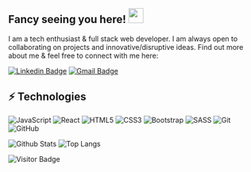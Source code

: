 ## Fancy seeing you here! <img src="https://raw.githubusercontent.com/aemmadi/aemmadi/master/wave.gif" width="30px">

 I am a tech enthusiast & full stack web developer. I am always open to collaborating on projects and innovative/disruptive ideas. Find out more about me & feel free to connect with me here:

[![Linkedin Badge](https://img.shields.io/badge/-hansakose-blue?style=flat-square&logo=Linkedin&logoColor=white&link=https://www.linkedin.com/in/hansa-köse/)](https://www.linkedin.com/in/hansa-köse/)
[![Gmail Badge](https://img.shields.io/badge/-hansacelikkose@gmail.com-c14438?style=flat-square&logo=Gmail&logoColor=white&link=mailto:hansacelikkose@gmail.com)](mailto:hansacelikkose@gmail.com)

## ⚡ Technologies

![JavaScript](https://img.shields.io/badge/-JavaScript-black?style=flat-square&logo=javascript)
![React](https://img.shields.io/badge/-React-black?style=flat-square&logo=react)
![HTML5](https://img.shields.io/badge/-HTML5-E34F26?style=flat-square&logo=html5&logoColor=white)
![CSS3](https://img.shields.io/badge/-CSS3-1572B6?style=flat-square&logo=css3)
![Bootstrap](https://img.shields.io/badge/-Bootstrap-563D7C?style=flat-square&logo=bootstrap)
![SASS](https://img.shields.io/badge/-Sass-gray?style=flat-square&logo=sass)
![Git](https://img.shields.io/badge/-Git-black?style=flat-square&logo=git)
![GitHub](https://img.shields.io/badge/-GitHub-181717?style=flat-square&logo=github)

![Github Stats](https://github-readme-stats.vercel.app/api?username=hansakose&count_private=true&show_icons=true&include_all_commits=true)
![Top Langs](https://github-readme-stats.vercel.app/api/top-langs/?username=hansakose&hide=TeX&layout=compact)

![Visitor Badge](https://visitor-badge.laobi.icu/badge?page_id=hansakose.hansakose)
